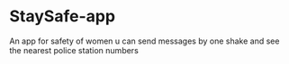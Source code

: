 # StaySafe-app
An app for safety of women
 u can send messages by one shake and see the nearest police station numbers
 
